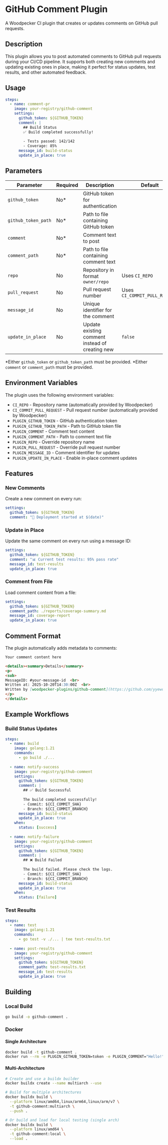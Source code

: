 # GitHub Comment Plugin

A Woodpecker CI plugin that creates or updates comments on GitHub pull requests.

## Description

This plugin allows you to post automated comments to GitHub pull requests during your CI/CD pipeline. It supports both creating new comments and updating existing ones in place, making it perfect for status updates, test results, and other automated feedback.

## Usage

```yaml
steps:
  - name: comment-pr
    image: your-registry/github-comment
    settings:
      github_token: ${GITHUB_TOKEN}
      comment: |
        ## Build Status
        ✅ Build completed successfully!
        
        - Tests passed: 142/142
        - Coverage: 85%
      message_id: build-status
      update_in_place: true
```

## Parameters

| Parameter | Required | Description | Default |
|-----------|----------|-------------|---------|
| `github_token` | No* | GitHub token for authentication | |
| `github_token_path` | No* | Path to file containing GitHub token | |
| `comment` | No* | Comment text to post | |
| `comment_path` | No* | Path to file containing comment text | |
| `repo` | No | Repository in format `owner/repo` | Uses `CI_REPO` |
| `pull_request` | No | Pull request number | Uses `CI_COMMIT_PULL_REQUEST` |
| `message_id` | No | Unique identifier for the comment | |
| `update_in_place` | No | Update existing comment instead of creating new | `false` |

*Either `github_token` or `github_token_path` must be provided.
*Either `comment` or `comment_path` must be provided.

## Environment Variables

The plugin uses the following environment variables:

- `CI_REPO` - Repository name (automatically provided by Woodpecker)
- `CI_COMMIT_PULL_REQUEST` - Pull request number (automatically provided by Woodpecker)
- `PLUGIN_GITHUB_TOKEN` - GitHub authentication token
- `PLUGIN_GITHUB_TOKEN_PATH` - Path to GitHub token file
- `PLUGIN_COMMENT` - Comment text content
- `PLUGIN_COMMENT_PATH` - Path to comment text file
- `PLUGIN_REPO` - Override repository name
- `PLUGIN_PULL_REQUEST` - Override pull request number
- `PLUGIN_MESSAGE_ID` - Comment identifier for updates
- `PLUGIN_UPDATE_IN_PLACE` - Enable in-place comment updates

## Features

### New Comments

Create a new comment on every run:

```yaml
settings:
  github_token: ${GITHUB_TOKEN}
  comment: "🚀 Deployment started at $(date)"
```

### Update in Place

Update the same comment on every run using a message ID:

```yaml
settings:
  github_token: ${GITHUB_TOKEN}
  comment: "📊 Current test results: 95% pass rate"
  message_id: test-results
  update_in_place: true
```

### Comment from File

Load comment content from a file:

```yaml
settings:
  github_token: ${GITHUB_TOKEN}
  comment_path: ./reports/coverage-summary.md
  message_id: coverage-report
  update_in_place: true
```

## Comment Format

The plugin automatically adds metadata to comments:

```markdown
Your comment content here

<details><summary>Details</summary>
<p>
<sub>
MessageID: #your-message-id  <br>
Written at: 2025-10-20T14:30:00Z  <br>
Written by [woodpecker-plugins/github-comment](https://github.com/yyewolf/woodpecker-plugins/github-comment)  <br>
</p>
</details>
```

## Example Workflows

### Build Status Updates

```yaml
steps:
  - name: build
    image: golang:1.21
    commands:
      - go build ./...
      
  - name: notify-success
    image: your-registry/github-comment
    settings:
      github_token: ${GITHUB_TOKEN}
      comment: |
        ## ✅ Build Successful
        
        The build completed successfully!
        - Commit: ${CI_COMMIT_SHA}
        - Branch: ${CI_COMMIT_BRANCH}
      message_id: build-status
      update_in_place: true
    when:
      status: [success]
      
  - name: notify-failure
    image: your-registry/github-comment
    settings:
      github_token: ${GITHUB_TOKEN}
      comment: |
        ## ❌ Build Failed
        
        The build failed. Please check the logs.
        - Commit: ${CI_COMMIT_SHA}
        - Branch: ${CI_COMMIT_BRANCH}
      message_id: build-status
      update_in_place: true
    when:
      status: [failure]
```

### Test Results

```yaml
steps:
  - name: test
    image: golang:1.21
    commands:
      - go test -v ./... | tee test-results.txt
      
  - name: post-results
    image: your-registry/github-comment
    settings:
      github_token: ${GITHUB_TOKEN}
      comment_path: test-results.txt
      message_id: test-results
      update_in_place: true
```

## Building

### Local Build
```bash
go build -o github-comment .
```

### Docker

#### Single Architecture
```bash
docker build -t github-comment .
docker run --rm -e PLUGIN_GITHUB_TOKEN=token -e PLUGIN_COMMENT="Hello!" github-comment
```

#### Multi-Architecture
```bash
# Create and use a buildx builder
docker buildx create --name multiarch --use

# Build for multiple architectures
docker buildx build \
  --platform linux/amd64,linux/arm64,linux/arm/v7 \
  -t github-comment:multiarch \
  --push .

# Or build and load for local testing (single arch)
docker buildx build \
  --platform linux/amd64 \
  -t github-comment:local \
  --load .
```